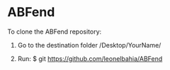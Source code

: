 # ABFend

To clone the ABFend repository:

1. Go to the destination folder /Desktop/YourName/

2. Run: $ git https://github.com/leonelbahia/ABFend
